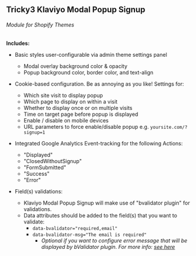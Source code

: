 ## Tricky3 Klaviyo Modal Popup Signup
###### Module for Shopify Themes

__Includes:__

- Basic styles user-configurable via admin theme settings panel
  - Modal overlay background color & opacity
  - Popup background color, border color, and text-align

- Cookie-based configuration. Be as annoying as you like! Settings for:
  - Which site visit to display popup
  - Which page to display on within a visit 
  - Whether to display once or on multiple visits
  - Time on target page before popup is displayed
  - Enable / disable on mobile devices
  - URL parameters to force enable/disable popup e.g. `yoursite.com/?signup=1`

- Integrated Google Analytics Event-tracking for the following Actions:
  - "Displayed"
  - "ClosedWithoutSignup"
  - "FormSubmitted"
  - "Success"
  - "Error"
  
- Field(s) validations:
  - Klaviyo Modal Popup Signup will make use of "bvalidator plugin" for validations.
  - Data attributes should be added to the field(s) that you want to validate:
    - `data-bvalidator="required,email"`
    - `data-bvalidator-msg="The email is required"`
      - _Optional if you want to configure error message that will be displayed by bValidator plugin. For more info: [see here](http://bojanmauser.from.hr/bvalidator/#inputerrmsgs)_

